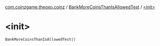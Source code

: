[com.coinzgame.theoxo.coinz](../index.md) / [BankMoreCoinsThanIsAllowedTest](index.md) / [&lt;init&gt;](.)

# &lt;init&gt;

`BankMoreCoinsThanIsAllowedTest()`